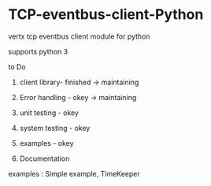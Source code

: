# TCP-eventbus-client-Python
vertx tcp eventbus client module for python

supports  python 3

to Do

1) client library- finished -> maintaining

3) Error handling - okey -> maintaining

4) unit testing - okey

5) system testing - okey

2) examples - okey

6) Documentation 

examples :
Simple example,
TimeKeeper




